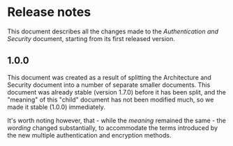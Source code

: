 Release notes
=============

This document describes all the changes made to the *Authentication and
Security* document, starting from its first released version.


1.0.0
-----

This document was created as a result of splitting the Architecture and
Security document into a number of separate smaller documents. This document
was already stable (version 1.7.0) before it has been split, and the "meaning"
of this "child" document has not been modified much, so we made it stable
(1.0.0) immediately.

It's worth noting however, that - while the *meaning* remained the same - the
*wording* changed substantially, to accommodate the terms introduced by the
new multiple authentication and encryption methods.
